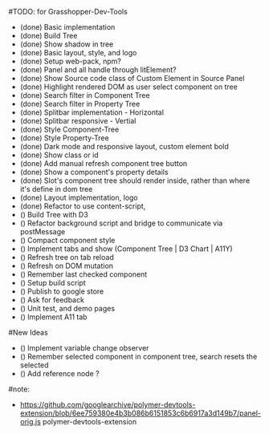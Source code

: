 #TODO: for Grasshopper-Dev-Tools

- (done) Basic implementation
- (done) Build Tree
- (done) Show shadow in tree
- (done) Basic layout, style, and logo
- (done) Setup web-pack, npm?
- (done) Panel and all handle through litElement?
- (done) Show Source code class of Custom Element in Source Panel
- (done) Highlight rendered DOM as user select component on tree
- (done) Search filter in Component Tree
- (done) Search filter in Property Tree
- (done) Splitbar implementation - Horizontal
- (done) Splitbar responsive - Vertial
- (done) Style Component-Tree
- (done) Style Property-Tree
- (done) Dark mode and responsive layout, custom element bold
- (done) Show class or id
- (done) Add manual refresh component tree button
- (done) Show a component's property details
- (done) Slot's component tree should render inside, rather than where it's define in dom tree
- (done) Layout implementation, logo
- (done) Refactor to use content-script, 
- () Build Tree with D3
- () Refactor background script and bridge to communicate via postMessage
- () Compact component style
- () Implement tabs and show (Component Tree | D3 Chart | A11Y)
- () Refresh tree on tab reload
- () Refresh on DOM mutation
- () Remember last checked component
- () Setup build script
- () Publish to google store
- () Ask for feedback
- () Unit test, and demo pages
- () Implement A11 tab

#New Ideas
- () Implement variable change observer
- () Remember selected component in component tree, search resets the selected
- () Add reference node ?


#note:
- https://github.com/googlearchive/polymer-devtools-extension/blob/6ee759380e4b3b086b6151853c6b6917a3d149b7/panel-orig.js
polymer-devtools-extension
